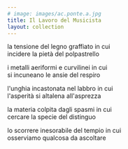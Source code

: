 ```yaml
---
# image: images/ac.ponte.a.jpg
title: Il Lavoro del Musicista
layout: collection
---
```


la tensione del legno graffiato in cui <br>
incidere la pietà del polpastrello

i metalli aeriformi e curvilinei in cui <br>
si incuneano le ansie del respiro

l'unghia incastonata nel labbro in cui <br>
l'asperità si altalena all'asprezza

la materia colpita dagli spasmi in cui <br>
cercare la specie del distinguo

lo scorrere inesorabile del tempio in cui <br>
osserviamo qualcosa da ascoltare
